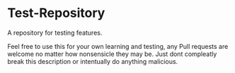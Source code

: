 # Test-Repository
A repository for testing features.

Feel free to use this for your own learning and testing, any Pull requests are welcome no matter how nonsensicle they may be.
Just dont compleatly break this description or intentually do anything malicious.
